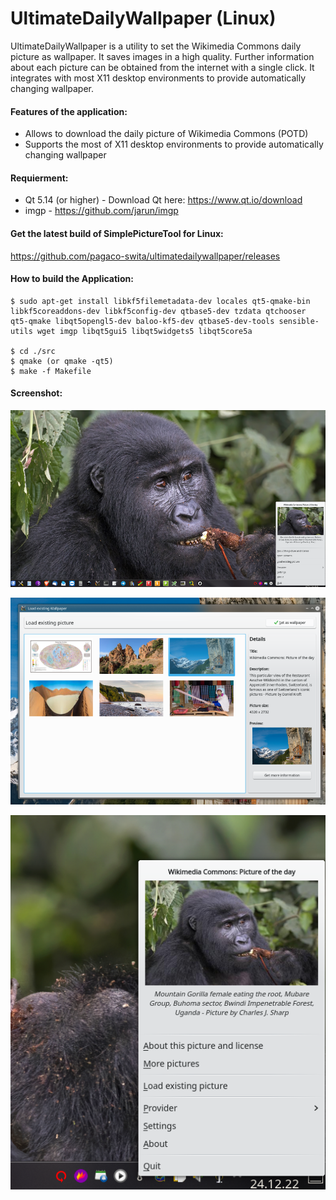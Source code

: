 # UltimateDailyWallpaper (Linux)
UltimateDailyWallpaper is a utility to set the Wikimedia Commons daily picture as wallpaper. It saves images in a high quality. Further information about each picture can be obtained from the internet with a single click. It integrates with most X11 desktop environments to provide automatically changing wallpaper.
<br>
#### Features of the application: <br />
 * Allows to download the daily picture of Wikimedia Commons (POTD)
 * Supports the most of X11 desktop environments to provide automatically changing wallpaper

#### Requierment: <br />
* Qt 5.14 (or higher) - Download Qt here: https://www.qt.io/download
* imgp - https://github.com/jarun/imgp

#### Get the latest build of SimplePictureTool for Linux:<br />
<a href="hhttps://github.com/pagaco-swita/ultimatedailywallpaper/releases">https://github.com/pagaco-swita/ultimatedailywallpaper/releases</a>

#### How to build the Application:

```
$ sudo apt-get install libkf5filemetadata-dev locales qt5-qmake-bin libkf5coreaddons-dev libkf5config-dev qtbase5-dev tzdata qtchooser qt5-qmake libqt5opengl5-dev baloo-kf5-dev qtbase5-dev-tools sensible-utils wget imgp libqt5gui5 libqt5widgets5 libqt5core5a

$ cd ./src
$ qmake (or qmake -qt5)
$ make -f Makefile
``` 

#### Screenshot: <br />
![Screenshot](https://github.com/pagaco-swita/ultimatedailywallpaper/blob/main/screenshots/example_desktop.png)

![Screenshot](https://github.com/pagaco-swita/ultimatedailywallpaper/blob/main/screenshots/load_picture.png)

![Screenshot](https://github.com/pagaco-swita/ultimatedailywallpaper/blob/main/screenshots/main_menu.png)
